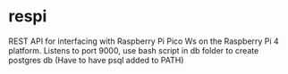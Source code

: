 # respi

REST API for interfacing with Raspberry Pi Pico Ws on the Raspberry Pi 4 platform.
Listens to port 9000, use bash script in db folder to create postgres db (Have to have psql added to PATH)
